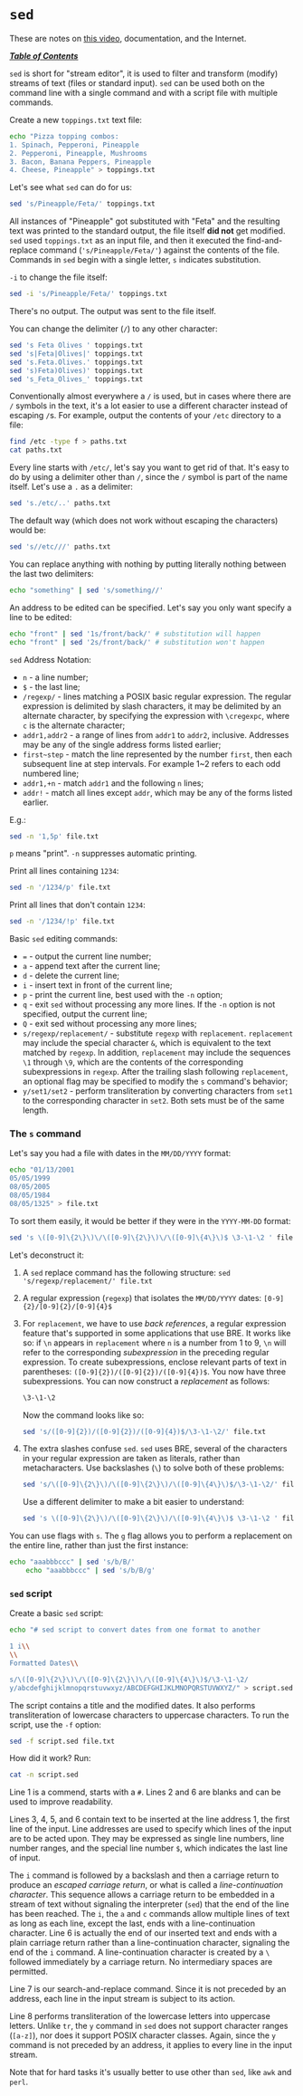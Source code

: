 # `sed`

These are notes on [this video](https://youtu.be/nXLnx8ncZyE), documentation,
and the Internet.

[***Table of Contents***](/README.md)  

`sed` is short for "stream editor", it is used to filter and transform (modify)
streams of text (files or standard input). `sed` can be used both on the
command line with a single command and with a script file with multiple
commands.

Create a new `toppings.txt` text file:

```bash
echo "Pizza topping combos:
1. Spinach, Pepperoni, Pineapple
2. Pepperoni, Pineapple, Mushrooms
3. Bacon, Banana Peppers, Pineapple
4. Cheese, Pineapple" > toppings.txt
```

Let's see what `sed` can do for us:

```bash
sed 's/Pineapple/Feta/' toppings.txt
```

All instances of "Pineapple" got substituted with "Feta" and the resulting text
was printed to the standard output, the file itself **did not** get modified.
`sed` used `toppings.txt` as an input file, and then it executed the
find-and-replace command (`'s/Pineapple/Feta/'`) against the contents of the
file. Commands in `sed` begin with a single letter, `s` indicates substitution.

`-i` to change the file itself:

```bash
sed -i 's/Pineapple/Feta/' toppings.txt
```

There's no output. The output was sent to the file itself.

You can change the delimiter (`/`) to any other character:

```bash
sed 's Feta Olives ' toppings.txt
sed 's|Feta|Olives|' toppings.txt
sed 's.Feta.Olives.' toppings.txt
sed 's)Feta)Olives)' toppings.txt
sed 's_Feta_Olives_' toppings.txt
```

Conventionally almost everywhere a `/` is used, but in cases where there are
`/` symbols in the text, it's a lot easier to use a different character instead
of escaping `/`s. For example, output the contents of your `/etc` directory
to a file:

```bash
find /etc -type f > paths.txt
cat paths.txt
```

Every line starts with `/etc/`, let's say you want to get rid of that. It's
easy to do by using a delimiter other than `/`, since the `/` symbol is part of
the name itself. Let's use a `.` as a delimiter:

```bash
sed 's./etc/..' paths.txt
```

The default way (which does not work without escaping the characters) would be:

```bash
sed 's//etc///' paths.txt
```

You can replace anything with nothing by putting literally nothing between the
last two delimiters:

```bash
echo "something" | sed 's/something//'
```

An address to be edited can be specified. Let's say you only want specify a
line to be edited:

```bash
echo "front" | sed '1s/front/back/' # substitution will happen
echo "front" | sed '2s/front/back/' # substitution won't happen
```

`sed` Address Notation:
- `n` - a line number;
- `$` - the last line;
- `/regexp/` - lines matching a POSIX basic regular expression. The regular
  expression is delimited by slash characters, it may be delimited by an
  alternate character, by specifying the expression with `\cregexpc`, where `c`
  is the alternate character;
- `addr1,addr2` - a range of lines from `addr1` to `addr2`, inclusive. Addresses
  may be any of the single address forms listed earlier;
- `first~step` - match the line represented by the number `first`, then each
  subsequent line at step intervals. For example 1~2 refers to each odd
  numbered line;
- `addr1,+n` - match `addr1` and the following `n` lines;
- `addr!` - match all lines except `addr`, which may be any of the forms listed
  earlier.

E.g.:
    
```bash
sed -n '1,5p' file.txt
```

`p` means "print". `-n` suppresses automatic printing.

Print all lines containing `1234`:

```bash
sed -n '/1234/p' file.txt
```

Print all lines that don't contain `1234`:

```bash
sed -n '/1234/!p' file.txt
```

Basic `sed` editing commands:
- `=` - output the current line number;
- `a` - append text after the current line;
- `d` - delete the current line;
- `i` - insert text in front of the current line;
- `p` - print the current line, best used with the `-n` option;
- `q` - exit `sed` without processing any more lines. If the `-n` option is not
  specified, output the current line;
- `Q` - exit sed without processing any more lines;
- `s/regexp/replacement/` - substitute `regexp` with `replacement`.
  `replacement` may include the special character `&`, which is equivalent to
  the text matched by `regexp`. In addition, `replacement` may include the
  sequences `\1` through `\9`, which are the contents of the corresponding
  subexpressions in `regexp`. After the trailing slash following `replacement`,
  an optional flag may be specified to modify the `s` command's behavior;
- `y/set1/set2` - perform transliteration by converting characters from `set1`
  to the corresponding character in `set2`. Both sets must be of the same
  length.

### The `s` command

Let's say you had a file with dates in the `MM/DD/YYYY` format:

```bash
echo "01/13/2001
05/05/1999
08/05/2005
08/05/1984
08/05/1325" > file.txt
```

To sort them easily, it would be better if they were in the `YYYY-MM-DD`
format:

```bash
sed 's \([0-9]\{2\}\)\/\([0-9]\{2\}\)\/\([0-9]\{4\}\)$ \3-\1-\2 ' file.txt 
```

Let's deconstruct it:

1. A `sed` replace command has the following structure: `sed
   's/regexp/replacement/' file.txt`
1. A regular expression (`regexp`) that isolates the `MM/DD/YYYY` dates:
   `[0-9]{2}/[0-9]{2}/[0-9]{4}$`
1. For `replacement`, we have to use *back references*, a regular expression
   feature that's supported in some applications that use BRE. It works like
   so: if `\n` appears in `replacement` where `n` is a number from
   1 to 9, `\n` will refer to the corresponding *subexpression* in the
   preceding regular expression. To create subexpressions, enclose relevant
   parts of text in parentheses: `([0-9]{2})/([0-9]{2})/([0-9]{4})$`. You now
   have three subexpressions. You can now construct a *replacement* as follows:

   ```bash
   \3-\1-\2
   ```

   Now the command looks like so:

   ```bash
   sed 's/([0-9]{2})/([0-9]{2})/([0-9]{4})$/\3-\1-\2/' file.txt
   ```

1. The extra slashes confuse `sed`. `sed` uses BRE, several of the characters
   in your regular expression are taken as literals, rather than
   metacharacters. Use backslashes (`\`) to solve both of these problems:

   ```bash
   sed 's/\([0-9]\{2\}\)/\([0-9]\{2\}\)/\([0-9]\{4\}\)$/\3-\1-\2/' file.txt
   ```

   Use a different delimiter to make a bit easier to understand:

   ```bash
   sed 's \([0-9]\{2\}\)/\([0-9]\{2\}\)/\([0-9]\{4\}\)$ \3-\1-\2 ' file.txt
   ```

You can use flags with `s`. The `g` flag allows you to perform a replacement on
the entire line, rather than just the first instance:

```bash
echo "aaabbbccc" | sed 's/b/B/' 
    echo "aaabbbccc" | sed 's/b/B/g'
```

### `sed` script

Create a basic `sed` script:

```bash
echo "# sed script to convert dates from one format to another

1 i\\
\\
Formatted Dates\\

s/\([0-9]\{2\}\)\/\([0-9]\{2\}\)\/\([0-9]\{4\}\)$/\3-\1-\2/ 
y/abcdefghijklmnopqrstuvwxyz/ABCDEFGHIJKLMNOPQRSTUVWXYZ/" > script.sed
```

The script contains a title and the modified dates. It also performs
transliteration of lowercase characters to uppercase characters. To run the
script, use the `-f` option:

```bash
sed -f script.sed file.txt
```

How did it work? Run:

```bash
cat -n script.sed
```

Line 1 is a commend, starts with a `#`. Lines 2 and 6 are blanks and can be
used to improve readability. 

Lines 3, 4, 5, and 6 contain text to be inserted at the line address 1, the
first line of the input. Line addresses are used to specify which lines of the
input are to be acted upon. They may be expressed as single line numbers, line
number ranges, and the special line number `$`, which indicates the last line
of input. 

The `i` command is followed by a backslash and then a carriage return to
produce an *escaped carriage return*, or what is called a *line-continuation
character*. This sequence allows a carriage return to be embedded in a stream
of text without signaling the interpreter (`sed`) that the end of the line has
been reached. The `i`, the `a` and `c` commands allow multiple lines of text as
long as each line, except the last, ends with a line-continuation character.
Line 6 is actually the end of our inserted text and ends with a plain carriage
return rather than a line-continuation character, signaling the end of the `i`
command. A line-continuation character is created by a `\` followed
immediately by a carriage return. No intermediary spaces are permitted.

Line 7 is our search-and-replace command. Since it is not preceded by an
address, each line in the input stream is subject to its action. 

Line 8 performs transliteration of the lowercase letters into uppercase
letters. Unlike `tr`, the `y` command in `sed` does not support character
ranges (`[a-z]`), nor does it support POSIX character classes. Again, since the
`y` command is not preceded by an address, it applies to every line in the
input stream.

Note that for hard tasks it's usually better to use other than `sed`, like
`awk` and `perl`.
